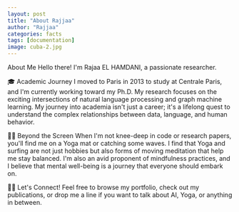 ```yaml
---
layout: post
title: "About Rajjaa"
author: "Rajjaa"
categories: facts
tags: [documentation]
image: cuba-2.jpg
---
```


About Me
Hello there! I'm Rajaa EL HAMDANI, a passionate researcher.

🎓 Academic Journey
I moved to Paris in 2013 to study at Centrale Paris, and I'm currently working toward my Ph.D. My research focuses on the exciting intersections of natural language processing and graph machine learning. My journey into academia isn't just a career; it's a lifelong quest to understand the complex relationships between data, language, and human behavior.

🧘‍♀️ Beyond the Screen
When I'm not knee-deep in code or research papers, you'll find me on a Yoga mat or catching some waves. I find that Yoga and surfing are not just hobbies but also forms of moving meditation that help me stay balanced. I'm also an avid proponent of mindfulness practices, and I believe that mental well-being is a journey that everyone should embark on.

👩‍💻 Let's Connect!
Feel free to browse my portfolio, check out my publications, or drop me a line if you want to talk about AI, Yoga, or anything in between.